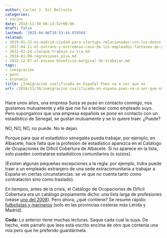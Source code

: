 ```yaml
---
author: Carlos J. Gil Bellosta
categories:
- varios
date: 2018-11-30 08:13:52+00:00
draft: false
lastmod: '2025-04-06T18:53:44.070564'
related:
- 2019-01-22-es-madrid-ciudad-para-startups-relacionadas-con-los-datos.md
- 2017-04-11-el-extrano-y-extremoso-caso-de-los-empleados-fantasma-de-galapagar.md
- 2011-02-24-c2a1que-trabaje-su-tia.md
- 2024-01-09-regresiones_pisa.md
- 2012-12-07-el-escaso-beneficio-marginal-de-trabajar.md
tags:
- inmigración
- paro
- economía
title: ¿Inmigración cualificada en España? Pues va a ser que no
url: /2018/11/30/inmigracion-cualificada-en-espana-pues-va-a-ser-que-no/
---
```


Hace unos años, una empresa Suiza se puso en contacto conmigo, nos gustamos mutuamente y allá que me fui a teclear como empleado suyo. Pero supongamos que una empresa española se pone en contacto con un estadístico de Senegal, se gustan mutuamente y se lo quiere traer. ¿Puede?

NO, NO, NO, no puede. No le dejan.

Porque para que el estadístico senegalés pueda trabajar, por ejemplo, en Albacete, hace falta que la profesión de estadístico aparezca en el Catálogo de Ocupaciones de Difícil Cobertura de Albacete. Si no aparece en la lista, solo pueden contratarse estadísticos comunitarios (o suizos).

(Existen algunas pequeñas excepciones a la regla: por ejemplo, Indra puede traer a un empleado extranjero de una sede extracomunitaria a trabajar a España en ciertas circunstancias: se ve que no cuenta tanto como contratación sino como traslado).

En tiempos, antes de la crisis, el Catálogo de Ocupaciones de Difícil Cobertura era un catálogo propiamente dicho: una lista larga de profesiones (véase [uno del 2008](https://www.boe.es/boe/dias/2008/04/21/pdfs/A20698-20726.pdf)). Pero ahora, ¿qué contiene? Se resume rápido: [futbolistas y marineros](https://www.boe.es/buscar/doc.php?id=BOE-A-2018-7619) (solo en las provincias costeras más Lérida y Madrid).

**Coda:** Lo anterior tiene muchas lecturas. Saque cada cual la suya. De hecho, este párrafo que lees está escrito encima de otro que contenía una mía pero que he preferido guardármela.